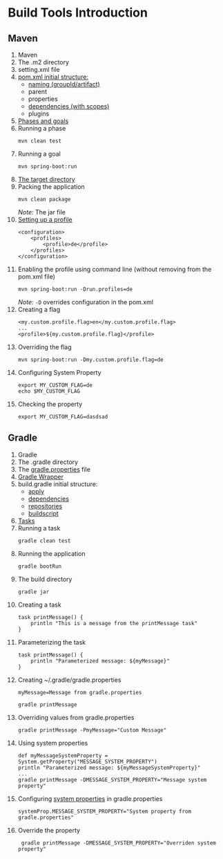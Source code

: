 
# Build Tools Introduction

## Maven
1.  Maven
2.  The .m2 directory
3.  setting.xml file
4.  [pom.xml initial structure:](https://maven.apache.org/pom.html)
    *   [naming (groupId/artifact)](https://maven.apache.org/guides/mini/guide-naming-conventions.html)
    *   parent
    *   properties
    *   [dependencies (with scopes)](https://maven.apache.org/guides/introduction/introduction-to-dependency-mechanism.html#Dependency_Scope)
    *   plugins
5.  [Phases and goals](https://maven.apache.org/guides/introduction/introduction-to-the-lifecycle.html)
6.  Running a phase
    ```
    mvn clean test
    ```
7.  Running a goal
    ```
    mvn spring-boot:run
    ```
8.  [The target directory](https://maven.apache.org/guides/introduction/introduction-to-the-standard-directory-layout.html)
9.  Packing the application
    ```
    mvn clean package
    ```  
    *Note:* The jar file
10. [Setting up a profile](https://docs.spring.io/spring-boot/docs/current/maven-plugin/examples/run-profiles.html)
    ```
    <configuration>
        <profiles>
            <profile>de</profile>
        </profiles>
    </configuration>
    ```
11. Enabling the profile using command line (without removing from the pom.xml file)
    ```
    mvn spring-boot:run -Drun.profiles=de
    ```
    *Note:* `-D` overrides configuration in the pom.xml
12. Creating a flag
    ```
    <my.custom.profile.flag>en</my.custom.profile.flag>
    ...
    <profile>${my.custom.profile.flag}</profile>
    ```
13. Overriding the flag
    ```
    mvn spring-boot:run -Dmy.custom.profile.flag=de
    ```
14. Configuring System Property
    ```
    export MY_CUSTOM_FLAG=de
    echo $MY_CUSTOM_FLAG
    ```
15. Checking the property
    ```
    export MY_CUSTOM_FLAG=dasdsad
    ```

## Gradle
1.  Gradle
2.  The .gradle directory
3.  The [gradle.properties](https://docs.gradle.org/current/userguide/build_environment.html#sec:gradle_configuration_properties) file
4.  [Gradle Wrapper](https://docs.gradle.org/current/userguide/gradle_wrapper.html)
5.  build.gradle initial structure:
    * [apply](https://guides.gradle.org/creating-new-gradle-builds/?_ga=2.79451668.1636325932.1519554111-2042327082.1517596084#apply_a_plugin)
    * [dependencies](https://docs.gradle.org/current/userguide/artifact_dependencies_tutorial.html#sec:external_dependencies_tutorial)
    * [repositories](https://docs.gradle.org/current/userguide/artifact_dependencies_tutorial.html#sec:repositories_tutorial)
    * [buildscript](https://docs.gradle.org/current/userguide/organizing_build_logic.html)
6. [Tasks](https://docs.gradle.org/current/userguide/tutorial_using_tasks.html)
7. Running a task
    ```
    gradle clean test
    ```
8. Running the application
    ```
    gradle bootRun
    ```
9. The build directory
    ```
    gradle jar
    ```
10. Creating a task
    ```
    task printMessage() {
        println "This is a message from the printMessage task"
    }
    ```
11. Parameterizing the task
    ```
    task printMessage() {
        println "Parameterized message: ${myMessage}"
    }
    ```
12. Creating ~/.gradle/gradle.properties
    ```
    myMessage=Message from gradle.properties
    ```
    ```
    gradle printMessage
    ```    
13. Overriding values from gradle.properties
    ```
    gradle printMessage -PmyMessage="Custom Message"
    ```
14. Using system properties
    ```
    def myMessageSystemProperty = System.getProperty("MESSAGE_SYSTEM_PROPERTY")
    println "Parameterized message: ${myMessageSystemProperty}"
    ...
    gradle printMessage -DMESSAGE_SYSTEM_PROPERTY="Message system property"
    ```
15. Configuring [system properties](https://docs.gradle.org/current/userguide/build_environment.html#sec:gradle_system_properties) in gradle.properties
    ```
    systemProp.MESSAGE_SYSTEM_PROPERTY="System property from gradle.properties"
    ```
16. Override the property
    ```
     gradle printMessage -DMESSAGE_SYSTEM_PROPERTY="Overriden system property"
    ```